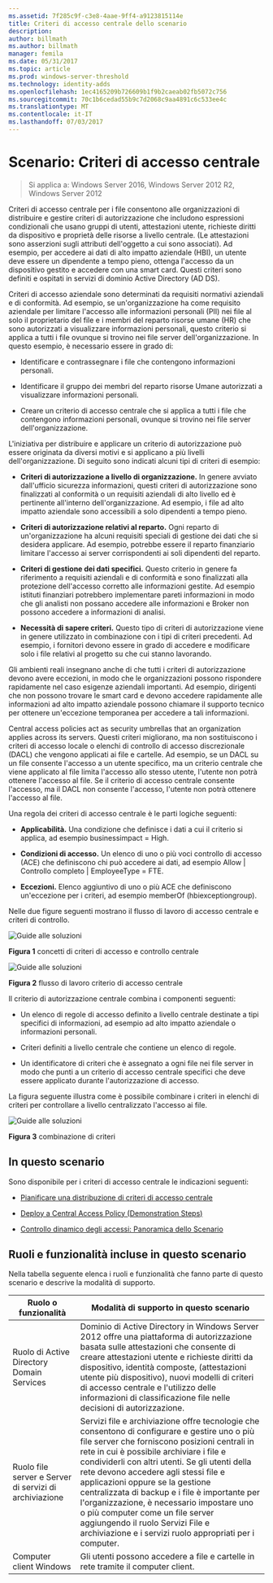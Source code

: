 ```yaml
---
ms.assetid: 7f285c9f-c3e8-4aae-9ff4-a9123815114e
title: Criteri di accesso centrale dello scenario
description: 
author: billmath
ms.author: billmath
manager: femila
ms.date: 05/31/2017
ms.topic: article
ms.prod: windows-server-threshold
ms.technology: identity-adds
ms.openlocfilehash: 1ec4165209b726609b1f9b2caeab02fb5072c756
ms.sourcegitcommit: 70c1b6cedad55b9c7d2068c9aa4891c6c533ee4c
ms.translationtype: MT
ms.contentlocale: it-IT
ms.lasthandoff: 07/03/2017
---
```

# <a name="scenario-central-access-policy"></a>Scenario: Criteri di accesso centrale

>Si applica a: Windows Server 2016, Windows Server 2012 R2, Windows Server 2012

Criteri di accesso centrale per i file consentono alle organizzazioni di distribuire e gestire criteri di autorizzazione che includono espressioni condizionali che usano gruppi di utenti, attestazioni utente, richieste diritti da dispositivo e proprietà delle risorse a livello centrale. (Le attestazioni sono asserzioni sugli attributi dell'oggetto a cui sono associati). Ad esempio, per accedere ai dati di alto impatto aziendale (HBI), un utente deve essere un dipendente a tempo pieno, ottenga l'accesso da un dispositivo gestito e accedere con una smart card. Questi criteri sono definiti e ospitati in servizi di dominio Active Directory (AD DS).  
  
Criteri di accesso aziendale sono determinati da requisiti normativi aziendali e di conformità. Ad esempio, se un'organizzazione ha come requisito aziendale per limitare l'accesso alle informazioni personali (PII) nei file al solo il proprietario del file e i membri del reparto risorse umane (HR) che sono autorizzati a visualizzare informazioni personali, questo criterio si applica a tutti i file ovunque si trovino nei file server dell'organizzazione. In questo esempio, è necessario essere in grado di:  
  
-   Identificare e contrassegnare i file che contengono informazioni personali.  
  
-   Identificare il gruppo dei membri del reparto risorse Umane autorizzati a visualizzare informazioni personali.  
  
-   Creare un criterio di accesso centrale che si applica a tutti i file che contengono informazioni personali, ovunque si trovino nei file server dell'organizzazione.  
  
L'iniziativa per distribuire e applicare un criterio di autorizzazione può essere originata da diversi motivi e si applicano a più livelli dell'organizzazione. Di seguito sono indicati alcuni tipi di criteri di esempio:  
  
-   **Criteri di autorizzazione a livello di organizzazione.** In genere avviato dall'ufficio sicurezza informazioni, questi criteri di autorizzazione sono finalizzati al conformità o un requisiti aziendali di alto livello ed è pertinente all'interno dell'organizzazione. Ad esempio, i file ad alto impatto aziendale sono accessibili a solo dipendenti a tempo pieno.  
  
-   **Criteri di autorizzazione relativi al reparto.** Ogni reparto di un'organizzazione ha alcuni requisiti speciali di gestione dei dati che si desidera applicare. Ad esempio, potrebbe essere il reparto finanziario limitare l'accesso ai server corrispondenti ai soli dipendenti del reparto.  
  
-   **Criteri di gestione dei dati specifici.** Questo criterio in genere fa riferimento a requisiti aziendali e di conformità e sono finalizzati alla protezione dell'accesso corretto alle informazioni gestite. Ad esempio istituti finanziari potrebbero implementare pareti informazioni in modo che gli analisti non possano accedere alle informazioni e Broker non possono accedere a informazioni di analisi.  
  
-   **Necessità di sapere criteri.** Questo tipo di criteri di autorizzazione viene in genere utilizzato in combinazione con i tipi di criteri precedenti. Ad esempio, i fornitori devono essere in grado di accedere e modificare solo i file relativi al progetto su che cui stanno lavorando.  
  
Gli ambienti reali insegnano anche di che tutti i criteri di autorizzazione devono avere eccezioni, in modo che le organizzazioni possono rispondere rapidamente nel caso esigenze aziendali importanti. Ad esempio, dirigenti che non possono trovare le smart card e devono accedere rapidamente alle informazioni ad alto impatto aziendale possono chiamare il supporto tecnico per ottenere un'eccezione temporanea per accedere a tali informazioni.  
  
Central access policies act as security umbrellas that an organization applies across its servers. Questi criteri migliorano, ma non sostituiscono i criteri di accesso locale o elenchi di controllo di accesso discrezionale (DACL) che vengono applicati ai file e cartelle. Ad esempio, se un DACL su un file consente l'accesso a un utente specifico, ma un criterio centrale che viene applicato al file limita l'accesso allo stesso utente, l'utente non potrà ottenere l'accesso al file. Se il criterio di accesso centrale consente l'accesso, ma il DACL non consente l'accesso, l'utente non potrà ottenere l'accesso al file.  
  
Una regola dei criteri di accesso centrale è le parti logiche seguenti:  
  
-   **Applicabilità.** Una condizione che definisce i dati a cui il criterio si applica, ad esempio businessimpact = High.  
  
-   **Condizioni di accesso.** Un elenco di uno o più voci controllo di accesso (ACE) che definiscono chi può accedere ai dati, ad esempio Allow | Controllo completo | EmployeeType = FTE.  
  
-   **Eccezioni.** Elenco aggiuntivo di uno o più ACE che definiscono un'eccezione per i criteri, ad esempio memberOf (hbiexceptiongroup).  
  
Nelle due figure seguenti mostrano il flusso di lavoro di accesso centrale e criteri di controllo.  
  
![Guide alle soluzioni](media/Scenario--Central-Access-Policy/DynamicAccessControl_RevGuide.JPG)  
  
**Figura 1** concetti di criteri di accesso e controllo centrale  
  
![Guide alle soluzioni](media/Scenario--Central-Access-Policy/DynamicAccessControl_RevGuide_2.JPG)  
  
**Figura 2** flusso di lavoro criterio di accesso centrale  
  
Il criterio di autorizzazione centrale combina i componenti seguenti:  
  
-   Un elenco di regole di accesso definito a livello centrale destinate a tipi specifici di informazioni, ad esempio ad alto impatto aziendale o informazioni personali.  
  
-   Criteri definiti a livello centrale che contiene un elenco di regole.  
  
-   Un identificatore di criteri che è assegnato a ogni file nei file server in modo che punti a un criterio di accesso centrale specifici che deve essere applicato durante l'autorizzazione di accesso.  
  
La figura seguente illustra come è possibile combinare i criteri in elenchi di criteri per controllare a livello centralizzato l'accesso ai file.  
  
![Guide alle soluzioni](media/Scenario--Central-Access-Policy/DynamicAccessControl_RevGuide3.JPG)  
  
**Figura 3** combinazione di criteri  
  
## <a name="in-this-scenario"></a>In questo scenario  
Sono disponibile per i criteri di accesso centrale le indicazioni seguenti:  
  
-   [Pianificare una distribuzione di criteri di accesso centrale](assetId:///0311a76d-d66c-4ddb-ade6-af586a2ad82f)  
  
-   [Deploy a Central Access Policy &#40;Demonstration Steps&#41;](Deploy-a-Central-Access-Policy--Demonstration-Steps-.md)  
  
-   [Controllo dinamico degli accessi: Panoramica dello Scenario](Dynamic-Access-Control--Scenario-Overview.md)  
  
## <a name="BKMK_NEW"></a>Ruoli e funzionalità incluse in questo scenario  
Nella tabella seguente elenca i ruoli e funzionalità che fanno parte di questo scenario e descrive la modalità di supporto.  
  
|Ruolo o funzionalità|Modalità di supporto in questo scenario|  
|-----------------|---------------------------------|  
|Ruolo di Active Directory Domain Services|Dominio di Active Directory in Windows Server 2012 offre una piattaforma di autorizzazione basata sulle attestazioni che consente di creare attestazioni utente e richieste diritti da dispositivo, identità composte, (attestazioni utente più dispositivo), nuovi modelli di criteri di accesso centrale e l'utilizzo delle informazioni di classificazione file nelle decisioni di autorizzazione.|  
|Ruolo file server e Server di servizi di archiviazione|Servizi file e archiviazione offre tecnologie che consentono di configurare e gestire uno o più file server che forniscono posizioni centrali in rete in cui è possibile archiviare i file e condividerli con altri utenti. Se gli utenti della rete devono accedere agli stessi file e applicazioni oppure se la gestione centralizzata di backup e i file è importante per l'organizzazione, è necessario impostare uno o più computer come un file server aggiungendo il ruolo Servizi File e archiviazione e i servizi ruolo appropriati per i computer.|  
|Computer client Windows|Gli utenti possono accedere a file e cartelle in rete tramite il computer client.|  
  


